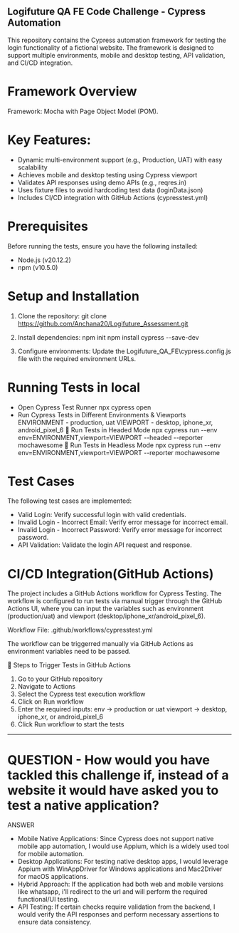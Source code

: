 ## Logifuture QA FE Code Challenge - Cypress Automation
This repository contains the Cypress automation framework for testing the login functionality of a fictional website. The framework is designed to support multiple environments, mobile and desktop testing, API validation, and CI/CD integration.

# Framework Overview
Framework: Mocha with Page Object Model (POM).

# Key Features:
* Dynamic multi-environment support (e.g., Production, UAT) with easy scalability
* Achieves mobile and desktop testing using Cypress viewport
* Validates API responses using demo APIs (e.g., reqres.in)
* Uses fixture files to avoid hardcoding test data (loginData.json)
* Includes CI/CD integration with GitHub Actions (cypresstest.yml)

# Prerequisites
Before running the tests, ensure you have the following installed:
* Node.js (v20.12.2)
* npm (v10.5.0)

# Setup and Installation
1. Clone the repository:
git clone https://github.com/Anchana20/Logifuture_Assessment.git

2. Install dependencies:
npm init
npm install cypress --save-dev

3. Configure environments:
Update the Logifuture_QA_FE\cypress.config.js file with the required environment URLs.

# Running Tests in local
* Open Cypress Test Runner
    npx cypress open
* Run Cypress Tests in Different Environments & Viewports
    ENVIRONMENT - production, uat
    VIEWPORT - desktop, iphone_xr, android_pixel_6
 🔹 Run Tests in Headed Mode
    npx cypress run --env env=ENVIRONMENT,viewport=VIEWPORT --headed --reporter mochawesome
 🔹 Run Tests in Headless Mode
    npx cypress run --env env=ENVIRONMENT,viewport=VIEWPORT --reporter mochawesome

# Test Cases
The following test cases are implemented:
* Valid Login:
    Verify successful login with valid credentials.
* Invalid Login - Incorrect Email:
    Verify error message for incorrect email.
* Invalid Login - Incorrect Password:
    Verify error message for incorrect password.
* API Validation:
    Validate the login API request and response.

# CI/CD Integration(GitHub Actions)
The project includes a GitHub Actions workflow for Cypress Testing. The workflow is configured to run tests via manual trigger through the GitHub Actions UI, where you can input the variables such as environment (production/uat) and viewport (desktop/iphone_xr/android_pixel_6).

Workflow File: .github/workflows/cypresstest.yml

The workflow can be triggerred manually via GitHub Actions as environment variables need to be passed.

🔹 Steps to Trigger Tests in GitHub Actions
 1. Go to your GitHub repository
 2. Navigate to Actions
 3. Select the Cypress test execution workflow
 4. Click on Run workflow
 5. Enter the required inputs:
    env → production or uat
    viewport → desktop, iphone_xr, or android_pixel_6
 6. Click Run workflow to start the tests

------------------------------------------------------------------------------------------------------------------------------------------

# QUESTION - How would you have tackled this challenge if, instead of a website it would have asked you to test a native application?

ANSWER

* Mobile Native Applications: Since Cypress does not support native mobile app automation, I would use Appium, which is a widely used tool for mobile automation.
* Desktop Applications: For testing native desktop apps, I would leverage Appium with WinAppDriver for Windows applications and Mac2Driver for macOS applications.
* Hybrid Approach: If the application had both web and mobile versions like whatsapp, i'll redirect to the url and will perform the required functional/UI testing. 
* API Testing: If certain checks require validation from the backend, I would verify the API responses and perform necessary assertions to ensure data consistency.



